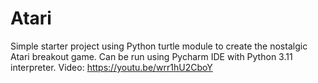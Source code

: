 # Atari
Simple starter project using Python turtle module to create the nostalgic Atari breakout game. 
Can be run using Pycharm IDE with Python 3.11 interpreter. 
Video: https://youtu.be/wrr1hU2CboY
